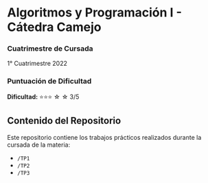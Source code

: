 # Algoritmos y Programación I - Cátedra Camejo

### Cuatrimestre de Cursada
1° Cuatrimestre 2022

### Puntuación de Dificultad
**Dificultad:** ⭐⭐⭐ ☆ ☆ 3/5

## Contenido del Repositorio
Este repositorio contiene los trabajos prácticos realizados durante la cursada de la materia:

- `/TP1`
- `/TP2`
- `/TP3`
